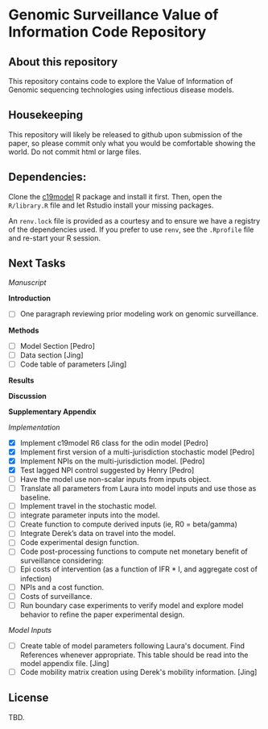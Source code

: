 # Genomic Surveillance Value of Information Code Repository

## About this repository

This repository contains code to explore the Value of Information of Genomic sequencing technologies using infectious disease models.

## Housekeeping
This repository will likely be released to github upon submission of the paper, so please commit only what you would be comfortable showing the world. Do not commit html or large files.

## Dependencies:

Clone the [c19model](https://code.rand.org/vaccination-research/c19model) R package and install it first. Then, open the `R/library.R` file and let Rstudio install your missing packages.

An `renv.lock` file is provided as a courtesy and to ensure we have a registry of the dependencies used. If you prefer to use `renv`, see the `.Rprofile` file and re-start your R session.

## Next Tasks

*Manuscript*

**Introduction**

- [ ] One paragraph reviewing prior modeling work on genomic surveillance.

**Methods**

- [ ] Model Section [Pedro]
- [ ] Data section [Jing]
- [ ] Code table of parameters [Jing]

**Results**

**Discussion**

**Supplementary Appendix**

*Implementation*

- [x] Implement c19model R6 class for the odin model [Pedro]
- [x] Implement first version of a multi-jurisdiction stochastic model [Pedro]
- [x] Implement NPIs on the multi-jurisdiction model. [Pedro]
- [x] Test lagged NPI control suggested by Henry [Pedro]
- [ ] Have the model use non-scalar inputs from inputs object.
- [ ] Translate all parameters from Laura into model inputs and use those as baseline.
- [ ] Implement travel in the stochastic model.
- [ ] integrate parameter inputs into the model.
- [ ] Create function to compute derived inputs (ie, R0 = beta/gamma)
- [ ] Integrate Derek’s data on travel into the model.
- [ ] Code experimental design function.
- [ ] Code post-processing functions to compute net monetary benefit of surveillance considering:
- [ ] Epi costs of intervention (as a function of IFR * I, and aggregate cost of infection)
- [ ] NPIs and a cost function.
- [ ] Costs of surveillance.
- [ ] Run boundary case experiments to verify model and explore model behavior to refine the paper experimental design.

*Model Inputs*

- [ ] Create table of model parameters following Laura's document. Find References whenever appropriate. This table should be read into the model appendix file. [Jing]
- [ ] Code mobility matrix creation using Derek's mobility information. [Jing]

## License
TBD.
